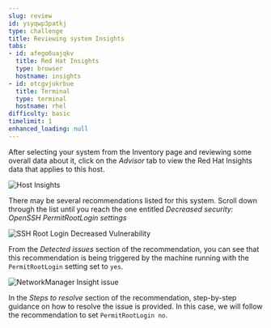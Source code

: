 ```yaml
---
slug: review
id: ysyqwp3patkj
type: challenge
title: Reviewing system Insights
tabs:
- id: afego6uajqkv
  title: Red Hat Insights
  type: browser
  hostname: insights
- id: otcgvjukrbue
  title: Terminal
  type: terminal
  hostname: rhel
difficulty: basic
timelimit: 1
enhanced_loading: null
---
```


After selecting your system from the Inventory page and reviewing some overall data about it, click on the _Advisor_ tab to view the Red Hat Insights data that applies to this host.

![Host Insights](../assets/host-homepage-v2.png)

There may be several recommendations listed for this system.  Scroll down through the list until you reach the one entitled _Decreased security: OpenSSH PermitRootLogin settings_

![SSH Root Login Decreased Vulnerability](../assets/sshrootlogininsights.png)

From the _Detected issues_ section of the recommendation, you can see that this recommendation is being triggered by the machine running with the `PermitRootLogin` setting set to `yes`.

![NetworkManager Insight issue](../assets/sshrootlogininsightsdetectedissue.png)

In the _Steps to resolve_ section of the recommendation, step-by-step guidance on how to resolve the issue is provided.  In this case, we will follow the recommendation to set `PermitRootLogin no`.
